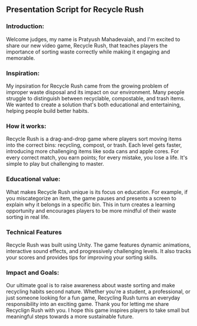 ## Presentation Script for Recycle Rush

### Introduction:

Welcome judges, my name is Pratyush Mahadevaiah, and I'm excited to share our new video game, Recycle Rush, that teaches players the importance of sorting waste correctly while making it engaging and memorable.

### Inspiration:

My inpsiration for Recycle Rush came from the growing problem of improper waste disposal and its impact on our environment. Many people struggle to distinguish between recyclable, compostable, and trash items. We wanted to create a solution that's both educational and entertaining, helping people build better habits.

### How it works:

Recycle Rush is a drag-and-drop game where players sort moving items into the correct bins: recycling, compost, or trash. Each level gets faster, introducing more challenging items like soda cans and apple cores. For every correct match, you earn points; for every mistake, you lose a life. It's simple to play but challenging to master.

### Educational value:

What makes Recycle Rush unique is its focus on education. For example, if you miscategorize an item, the game pauses and presents a screen to explain why it belongs in a specific bin. This in turn creates a learning opportunity and encourages players to be more mindful of their waste sorting in real life.

### Technical Features

Recycle Rush was built using Unity. The game features dynamic animations, interactive sound effects, and progressively challenging levels. It also tracks your scores and provides tips for improving your sorting skills.

### Impact and Goals:

Our ultimate goal is to raise awareness about waste sorting and make recycling habits second nature. Whether you're a student, a professional, or just someone looking for a fun game, Recycling Rush turns an everyday responsibility into an exciting game. Thank you for letting me share Recyclign Rush with you. I hope this game inspires players to take small but meaningful steps towards a more sustainable future.